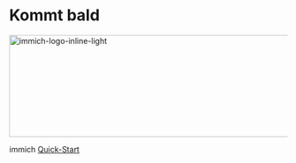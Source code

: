# Kommt bald

<img width="960" height="185" alt="immich-logo-inline-light" src="https://github.com/user-attachments/assets/a940796e-5c04-4f3b-beff-9e305763b9dc" />


immich [Quick-Start](https://immich.app/docs/overview/quick-start)

